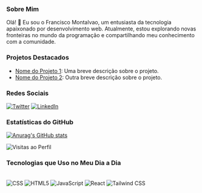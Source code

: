 ### Sobre Mim

Olá! 👋 Eu sou o Francisco Montalvao, um entusiasta da tecnologia apaixonado por desenvolvimento web. Atualmente, estou explorando novas fronteiras no mundo da programação e compartilhando meu conhecimento com a comunidade.

### Projetos Destacados

- [Nome do Projeto 1](link_do_projeto_1): Uma breve descrição sobre o projeto.
- [Nome do Projeto 2](link_do_projeto_2): Outra breve descrição sobre o projeto.

### Redes Sociais

[![Twitter](https://img.shields.io/badge/Twitter-1DA1F2?style=for-the-badge&logo=twitter&logoColor=white)](https://twitter.com/Sextaffeira)
[![LinkedIn](https://img.shields.io/badge/LinkedIn-0077B5?style=for-the-badge&logo=linkedin&logoColor=white)](https://www.linkedin.com/in/francisco-montalvao-76a1a090/)

### Estatísticas do GitHub

[![Anurag's GitHub stats](https://github-readme-stats.vercel.app/api?username=FranciscoMontalvao&show_icons=true&theme=dracula)](https://github.com/anuraghazra/github-readme-stats)

![Visitas ao Perfil](https://visitor-badge.glitch.me/badge?page_id=FranciscoMontalvao.FranciscoMontalvao)

### Tecnologias que Uso no Meu Dia a Dia

<div style="display: inline-block"><br/> 
  <img align="center" alt="CSS" src="https://img.shields.io/badge/CSS3-1572B6?style=for-the-badge&logo=css3&logoColor=whitek" />
  <img align="center" alt="HTML5" src="https://img.shields.io/badge/HTML5-E34F26?style=for-the-badge&logo=html5&logoColor=white"/>
  <img align="center" alt="JavaScript" src="https://img.shields.io/badge/JavaScript-F7DF1E?style=for-the-badge&logo=javascript&logoColor=black" />
  <img align="center" alt="React" src="https://img.shields.io/badge/React-20232A?style=for-the-badge&logo=react&logoColor=61DAFB" />
  <img align="center" alt="Tailwind CSS" src="https://img.shields.io/badge/Tailwind_CSS-38B2AC?style=for-the-badge&logo=tailwind-css&logoColor=white" />
  <!-- Adicione mais ícones para as outras tecnologias -->
</div>
